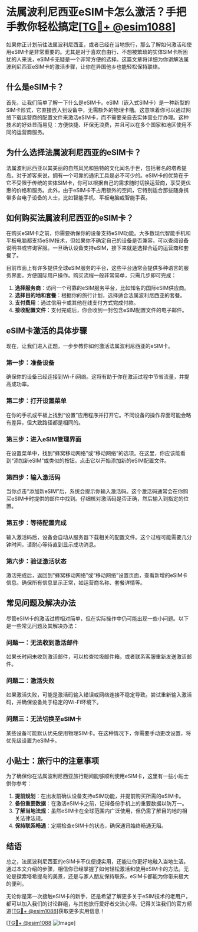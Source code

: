 # 法属波利尼西亚eSIM卡怎么激活？手把手教你轻松搞定[[TG💪+ @esim1088](https://t.me/s/esim1088)]

如果你正计划前往法属波利尼西亚，或者已经在当地旅行，那么了解如何激活和使用eSIM卡是非常重要的。尤其是对于喜欢自由行、不想被繁琐的实体SIM卡所困扰的人来说，eSIM卡无疑是一个非常方便的选择。这篇文章将详细为你讲解法属波利尼西亚eSIM卡的激活步骤，让你在异国他乡也能轻松保持联络。

## 什么是eSIM卡？

首先，让我们简单了解一下什么是eSIM卡。eSIM（嵌入式SIM卡）是一种新型的SIM卡形式，它直接嵌入到设备中，无需额外的物理卡槽。这意味着你可以通过网络下载运营商的配置文件来激活eSIM卡，而不需要亲自去实体营业厅办理。这种技术的好处显而易见：方便快捷、环保无浪费，并且可以在多个国家和地区使用不同的运营商服务。

## 为什么选择法属波利尼西亚的eSIM卡？

法属波利尼西亚以其美丽的自然风光和独特的文化闻名于世，包括著名的塔希提岛。对于游客来说，拥有一个可靠的通讯工具是必不可少的。eSIM卡的优势在于它不受限于传统的实体SIM卡，你可以根据自己的需求随时切换运营商，享受更优惠的价格和服务。此外，由于eSIM卡不占用额外的空间，它特别适合那些随身携带多台电子设备的人士，比如智能手机、平板电脑或智能手表。

## 如何购买法属波利尼西亚的eSIM卡？

在购买eSIM卡之前，你需要确保你的设备支持eSIM功能。大多数现代智能手机和平板电脑都支持eSIM技术，但如果你不确定自己的设备是否兼容，可以查阅设备说明书或咨询客服。一旦确认设备支持eSIM，接下来就是选择合适的运营商和套餐了。

目前市面上有许多提供全球eSIM服务的平台，这些平台通常会提供多种语言的服务界面，方便国际用户操作。购买流程一般非常简单，只需几步即可完成：

1. **选择服务商**：访问一个可靠的eSIM服务平台，比如知名的国际eSIM供应商。
2. **选择目的地和套餐**：根据你的旅行计划，选择适合法属波利尼西亚的套餐。
3. **支付费用**：通过信用卡或其他在线支付方式完成付款。
4. **接收配置文件**：支付完成后，你会收到一封包含eSIM配置文件的电子邮件。

## eSIM卡激活的具体步骤

现在，让我们进入正题，一步步教你如何激活法属波利尼西亚的eSIM卡。

### 第一步：准备设备

确保你的设备已经连接到Wi-Fi网络。这将有助于你在激活过程中节省流量，并提高成功率。

### 第二步：打开设置菜单

在你的手机或平板上找到“设置”应用程序并打开它。不同设备的操作界面可能会略有差异，但大致路径都是相同的。

### 第三步：进入eSIM管理界面

在设置菜单中，找到“蜂窝移动网络”或“移动网络”的选项。在这里，你应该能看到“添加新eSIM”或类似的按钮。点击它以开始添加新的eSIM配置文件。

### 第四步：输入激活码

当你点击“添加新eSIM”后，系统会提示你输入激活码。这个激活码通常会在你购买eSIM卡时提供的邮件中找到。仔细核对激活码是否正确，然后输入到指定的位置。

### 第五步：等待配置完成

输入激活码后，设备会自动从服务器下载相关的配置文件。这个过程可能需要几分钟时间，请耐心等待直到显示成功消息。

### 第六步：验证激活状态

激活完成后，返回到“蜂窝移动网络”或“移动网络”设置页面，查看新增的eSIM卡信息。确保所有信息显示正常，如运营商名称、套餐详情等。

## 常见问题及解决办法

尽管eSIM卡的激活过程相对简单，但在实际操作中仍可能出现一些小问题。以下是一些常见问题及其解决办法：

### 问题一：无法收到激活邮件

如果长时间未收到激活邮件，可以检查垃圾邮件箱，或者联系客服重新发送激活邮件。

### 问题二：激活失败

如果激活失败，可能是激活码输入错误或网络连接不稳定导致。尝试重新输入激活码，并确保设备处于稳定的Wi-Fi环境下。

### 问题三：无法切换至eSIM卡

某些设备可能默认优先使用物理SIM卡。在这种情况下，你需要手动更改设置，将优先级设置为eSIM卡。

## 小贴士：旅行中的注意事项

为了确保你在法属波利尼西亚旅行期间能够顺利使用eSIM卡，这里有一些小贴士供你参考：

1. **提前规划**：在出发前确认设备支持eSIM功能，并提前购买所需的eSIM卡。
2. **备份重要数据**：在激活eSIM卡之前，记得备份手机上的重要数据以防万一。
3. **了解当地法规**：虽然eSIM卡在全球范围内广泛使用，但仍需了解目的地的相关法律法规。
4. **保持联系畅通**：定期检查eSIM卡的状态，确保通讯始终畅通无阻。

## 结语

总之，法属波利尼西亚的eSIM卡不仅便捷实用，还能让你更好地融入当地生活。通过本文介绍的步骤，相信你已经掌握了如何轻松激活和使用eSIM卡的方法。无论是探索塔希提岛的美景，还是与家人朋友保持联系，eSIM卡都能为你带来极大的便利。

无论你是第一次接触eSIM卡的新手，还是希望了解更多关于eSIM技术的老用户，都可以加入我们的讨论群组，与其他旅行爱好者交流心得。记得关注我们的官方频道[[TG💪+ @esim1088](https://t.me/s/esim1088)]获取更多实用信息！

[[TG💪+ @esim1088](https://t.me/s/esim1088) ![Image](https://i.postimg.cc/4NQfJmqS/Snipaste-2025-05-13-00-14-12.png)]